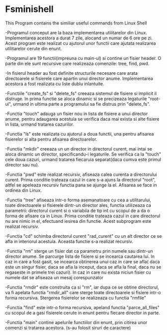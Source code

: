 # Fsminishell
This Program contains the similiar useful commands from Linux Shell

-Programul conceput are la baza implementarea utilitarelor din Linux. Implementarea acestora a durat 7 zile, alocand un numar de 6 ore pe zi. Acest program este realizat cu ajutorul unor functii care ajutata realizarea utilitarelor cerute din enunt.

-Programul are 19 functii(impreuna cu main-ul) si contine un fisier header. O parte din ele sunt recursive care realizeaza comenzile: tree, find, pwd.

-In fisierul header au fost definite structurile necesare care arata directoarele si fisierele care apartin unui director anume. Implementarea acestora a fost realizata cu liste dublu inlantuite.

-Functiile "create_fs" si "delete_fs" creeaza sistemul de fisiere si implicit il distruge. In prima functie se aloca dinamic si se precizeaza legaturile "root-ul", urmand in ultima parte a programului sa fie distrus prin "delete_fs".

-Functia "touch" adauga un fisier nou in lista de fisiere a unui director anume, pentru adaugarea acestuia se verifica daca mai exista si alte fisiere in lista, urmand tratarea cazurilor.

-Functia "ls" este realizata cu ajutorul a doua functii, una pentru afisarea fisierelor si alta pentru afisarea directoarelor.

-Functia "mkdir" creeaza un un director in directorul curent, mai intai se aloca dinamic un director, specificandu-i legaturile. Se verifica ca la "touch" cele doua cazuri, urmand tratarea fiecaruia separat(daca cumva este primul director sau nu).

-Functia "pwd" este realizat recursiv, afiseaza calea curenta a directorului curent. Prima conditie trateaza cazul in care s-a ajuns la directorul "root", altfel se apeleaza recursiv functia pana se ajunge la el. Afisarea se face in ordinea din Linux.

-Functia "tree" afiseaza intr-o forma asemanatoare cu cea a utilitarului, toate directoarele si fisierele dintr-un director ales, functia utilizeaza ca parametrii: directorul curent si o variabila de tip int cu scopul de a da o forma de afisare ca in Linux. Prima conditie trateaza cazul in care directorul nu are nimic in el, efectuand iesirea din functie. Acest subprogram este realizat recursiv.

-Functia "cd" schimba directorul curent "rad_curent" cu un alt director ce se afla in interiorul acestuia. Aceasta functie s-a realizat recursiv.

-Functia "rm" sterge un fisier dat ca parametru prin numele sau dintr-un director anume. Se parcurge lista de fisiere si se incearca cautarea lui. In caz in care a fost gasit, se incearca obtinerea unui caz in care se afla( daca este un singur fisier, daca se afla la inceput, daca se afla la final, daca nu se regaseste in primele trei cazuri). In caz in care nu exista niciun fisier cu numele dat se afiseaza un mesaj corespunzator

-Functia "rmdir" este construita ca si "rm", iar dupa ce se obtine directorul, va fi apelata functia "rmdir_all" care sterge toate directoarele si fisiere intr-o forma recursiva. Stergerea fisierelor se realizeaza cu functia "rmfile"

-Functia "find" este intr-o forma recursiva, apeland functia "parce_all_files" cu scopul de a gasi fisierele cerute in enunt pentru fiecare director in parte.

-Functia "main" contine apelurile functiilor din enunt, prin citirea unor comenzi si tratarea acestora. (s-au folosit siruri de caractere)
